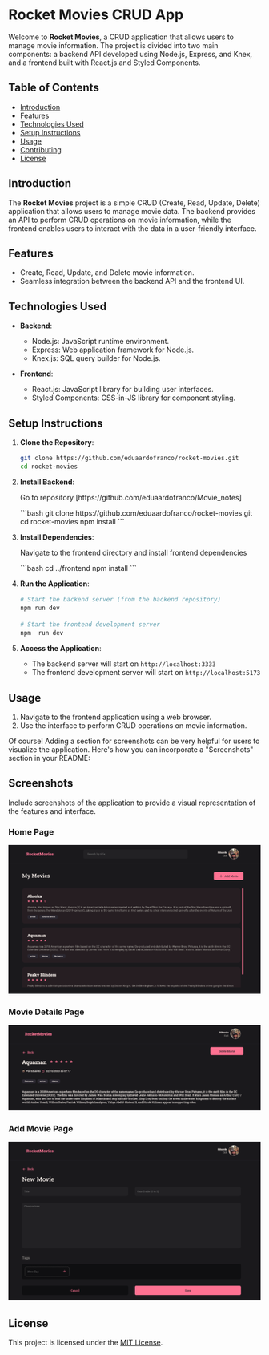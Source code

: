 
# Rocket Movies CRUD App

Welcome to **Rocket Movies**, a CRUD application that allows users to manage movie information. The project is divided into two main components: a backend API developed using Node.js, Express, and Knex, and a frontend built with React.js and Styled Components.

## Table of Contents

- [Introduction](#introduction)
- [Features](#features)
- [Technologies Used](#technologies-used)
- [Setup Instructions](#setup-instructions)
- [Usage](#usage)
- [Contributing](#contributing)
- [License](#license)

## Introduction

The **Rocket Movies** project is a simple CRUD (Create, Read, Update, Delete) application that allows users to manage movie data. The backend provides an API to perform CRUD operations on movie information, while the frontend enables users to interact with the data in a user-friendly interface.

## Features

- Create, Read, Update, and Delete movie information.
- Seamless integration between the backend API and the frontend UI.

## Technologies Used

- **Backend**:
  - Node.js: JavaScript runtime environment.
  - Express: Web application framework for Node.js.
  - Knex.js: SQL query builder for Node.js.
  
- **Frontend**:
  - React.js: JavaScript library for building user interfaces.
  - Styled Components: CSS-in-JS library for component styling.

## Setup Instructions
 
1. **Clone the Repository**:
   ```bash
   git clone https://github.com/eduaardofranco/rocket-movies.git
   cd rocket-movies
   ```
2. **Install Backend**:
   <p>Go to repository [https://github.com/eduaardofranco/Movie_notes]</p>
   ```bash
   git clone https://github.com/eduaardofranco/rocket-movies.git
   cd rocket-movies
   npm install
   ```

3. **Install Dependencies**:
   <p>Navigate to the frontend directory and install frontend dependencies</p>
   ```bash
   cd ../frontend
   npm install
   ```

4. **Run the Application**:
   ```bash
   # Start the backend server (from the backend repository)
   npm run dev

   # Start the frontend development server
   npm  run dev
   ```

5. **Access the Application**:
   - The backend server will start on `http://localhost:3333`
   - The frontend development server will start on `http://localhost:5173`

## Usage

1. Navigate to the frontend application using a web browser.
2. Use the interface to perform CRUD operations on movie information.

Of course! Adding a section for screenshots can be very helpful for users to visualize the application. Here's how you can incorporate a "Screenshots" section in your README:


## Screenshots

Include screenshots of the application to provide a visual representation of the features and interface.

### Home Page

![Home Page](src/assets/screenshots/home.png)

### Movie Details Page

![Movie Details Page](src/assets/screenshots/detail.png)

### Add Movie Page

![Add Movie Page](src/assets/screenshots/new.png)


## License

This project is licensed under the [MIT License](LICENSE).


